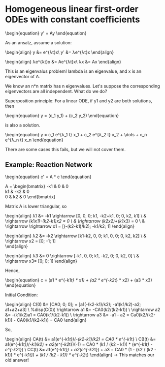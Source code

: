# Homogeneous linear first-order ODEs with constant coefficients

\begin{equation}
y' = Ay
\end{equation}

As an ansatz, assume a solution: 

\begin{align}
y &= e^{λt}x\\
y' &= λe^{λt}x
\end{align}

\begin{align}
λe^{λt}x &= Ae^{λt}x\\
λx &= Ax
\end{align}

This is an eigenvalus problem! lambda is an eigenvalue, and x is an eigenvector of A.


We know an n*n matrix has n eigenvalues. Let's suppose the corresponding eigenvectors are all independent. What do we do?


Superposition principle: For a linear ODE, if y1 and y2 are both solutions, then


\begin{equation}
y = (c_1 y_1) + (c_2 y_2) 
\end{equation}

is also a solution.

\begin{equation}
y = c_1 e^{λ_1 t} x_1 + c_2 e^{λ_2 t} x_2 + \dots + c_n e^{λ_n t} x_n
\end{equation}


There are some cases this fails, but we will not cover them.



## Example: Reaction Network

\begin{equation}
c' = A * c
\end{equation}

A =  \begin{bmatrix}  -k1 & 0 & 0 \
 k1 & -k2 & 0 \
0 & k2 & 0 
\end{bmatrix}

Matrix A is lower triangular, so

\begin{align}
λ1 &= -k1  \rightarrow  [0, 0, 0; k1, -k2+k1, 0; 0, k2, k1] \\
& \rightarrow  (k1*x1)-(k2-k1)*x2 = 0 \\
& \rightarrow  (k2*x2)+(k1*x3) = 0 \\
& \rightarrow \rightarrow  x1 = [(-(k2-k1)/k2); -k1/k2; 1] 
\end{align}

\begin{align}
λ2 &= -k2 \rightarrow  [k1-k2, 0, 0; k1, 0, 0; 0, k2, k2]  \\
& \rightarrow x2 = [0; -1; 1]  
\end{align}

\begin{align}
λ3 &= 0 \rightarrow  [-k1, 0, 0; k1, -k2, 0; 0, k2, 0] \\
& \rightarrow x3= [0; 0; 1] 
\end{align}

Hence,

\begin{equation}
 c = (a1 * e^{-k1*t} * x1) + (a2 * e^{-k2*t} * x2) + (a3 * x3) 
\end{equation}

Initial Condition:

\begin{align}
C(0) &= [CA0; 0; 0]; = [a1(-(k2-k1)/k2); -a1(k1/k2)-a2; a1+a2+a3] \\
%disp(C(0))
\rightarrow  a1 &= -CA0(k2/(k2-k1))  \\
\rightarrow  a2 &= -(k1/k2)a1 = CA0(k1/(k2-k1)) \\
\rightarrow  a3 &= -a1 - a2 = Ca0(k2/(k2-k1)) - CA0(k1/(k2-k1)) = CA0 
\end{align}

So,

\begin{align}
CA(t) &= a1(e^{-k1*t})(-(k2-k1)/k2) = CA0 * e^{-k1*t}  \\
CB(t) &= a1(e^{-k1*t})(-k1/k2) + a2(e^{-k2*t})(-1) = CA0 * (k1 / (k2 - k1)) * (e^{-k1*t} - e^{-k2*t}) \\
CC(t) &= a1(e^{-k1*t}) + a2(e^{-k2*t}) + a3 = CA0 * (1 - (k2 / (k2 - k1)) * e^{-k1*t}) + (k1 / (k2 - k1)) * e^{-k2*t}
\end{align}
$\rightarrow$ This matches our old answer!

